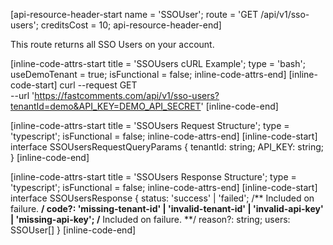 [api-resource-header-start name = 'SSOUser'; route = 'GET /api/v1/sso-users'; creditsCost = 10; api-resource-header-end]

This route returns all SSO Users on your account.

[inline-code-attrs-start title = 'SSOUsers cURL Example'; type = 'bash'; useDemoTenant = true; isFunctional = false; inline-code-attrs-end]
[inline-code-start]
curl --request GET \
  --url 'https://fastcomments.com/api/v1/sso-users?tenantId=demo&API_KEY=DEMO_API_SECRET'
[inline-code-end]

[inline-code-attrs-start title = 'SSOUsers Request Structure'; type = 'typescript'; isFunctional = false; inline-code-attrs-end]
[inline-code-start]
interface SSOUsersRequestQueryParams {
    tenantId: string;
    API_KEY: string;
}
[inline-code-end]

[inline-code-attrs-start title = 'SSOUsers Response Structure'; type = 'typescript'; isFunctional = false; inline-code-attrs-end]
[inline-code-start]
interface SSOUsersResponse {
    status: 'success' | 'failed';
    /** Included on failure. **/
    code?: 'missing-tenant-id' | 'invalid-tenant-id' | 'invalid-api-key' | 'missing-api-key';
    /** Included on failure. **/
    reason?: string;
    users: SSOUser[]
}
[inline-code-end]
